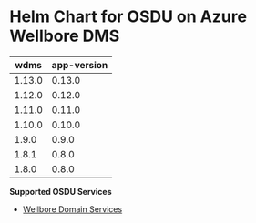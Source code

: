 # Helm Chart for OSDU on Azure Wellbore DMS 

| wdms              | app-version  |
| ----------------- | ----------   |
| 1.13.0            | 0.13.0       |
| 1.12.0            | 0.12.0       |
| 1.11.0            | 0.11.0       |
| 1.10.0            | 0.10.0       |
| 1.9.0             | 0.9.0        |
| 1.8.1             | 0.8.0        |
| 1.8.0             | 0.8.0        |



__Supported OSDU Services__

- [Wellbore Domain Services](https://community.opengroup.org/osdu/platform/domain-data-mgmt-services/wellbore/wellbore-domain-services.git)
